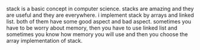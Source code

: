 stack is a basic concept in computer science. stacks are amazing and they are useful and they are everywhere. i implement stack by arrays and linked list. both of them have some good aspect and bad aspect. sometimes you have to be worry about memory, then you have to use linked list and sometimes you know how memory you will use and then you choose the array implementation of stack.
